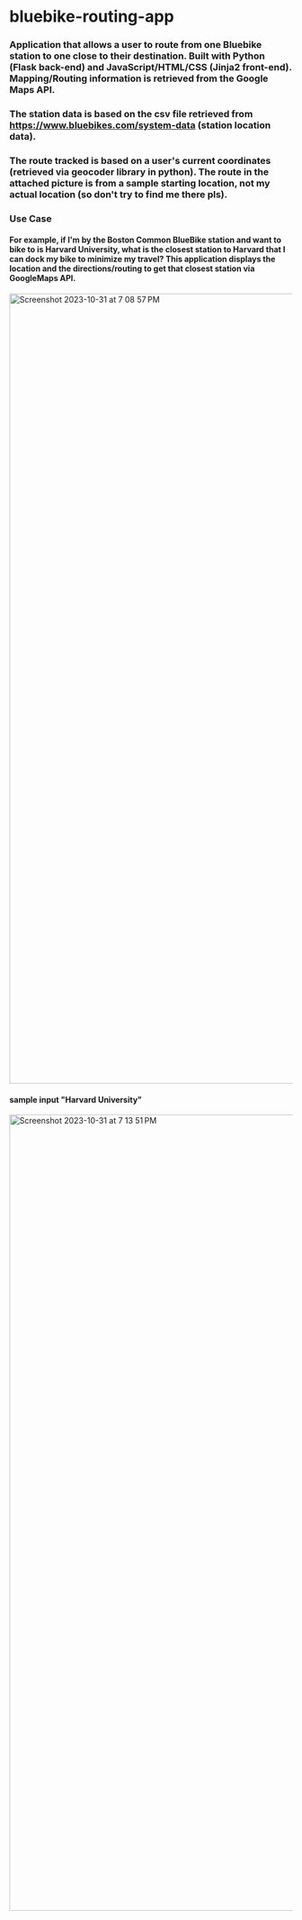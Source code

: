 # bluebike-routing-app

### Application that allows a user to route from one Bluebike station to one close to their destination. Built with Python (Flask back-end) and JavaScript/HTML/CSS (Jinja2 front-end). Mapping/Routing information is retrieved from the Google Maps API.

### The station data is based on the csv file retrieved from https://www.bluebikes.com/system-data (station location data). 

### The route tracked is based on a user's current coordinates (retrieved via geocoder library in python). The route in the attached picture is from a sample starting location, not my actual location (so don't try to find me there pls). 


### Use Case
#### For example, if I'm by the Boston Common BlueBike station and want to bike to is Harvard University, what is the closest station to Harvard that I can dock my bike to minimize my travel? This application displays the location and the directions/routing to get that closest station via GoogleMaps API. 

<img width="1403" alt="Screenshot 2023-10-31 at 7 08 57 PM" src="https://github.com/ariangokhale/bluebike-routing-app/assets/55399896/4d69b67a-2892-43aa-8ae1-d78bf3691319">


#### sample input "Harvard University"
<img width="1414" alt="Screenshot 2023-10-31 at 7 13 51 PM" src="https://github.com/ariangokhale/bluebike-routing-app/assets/55399896/d4406a79-0f5e-4166-8ee2-c46816dc9c61">
